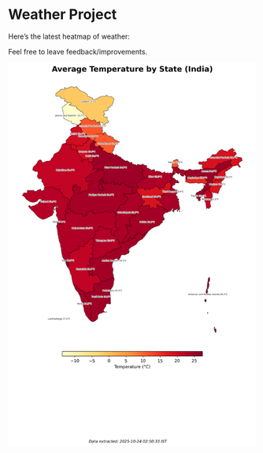 # Weather Project

Here’s the latest heatmap of weather:

Feel free to leave feedback/improvements.

![India Heatmap](docs/assets/india_heatmap.png?v=FA9C23)
